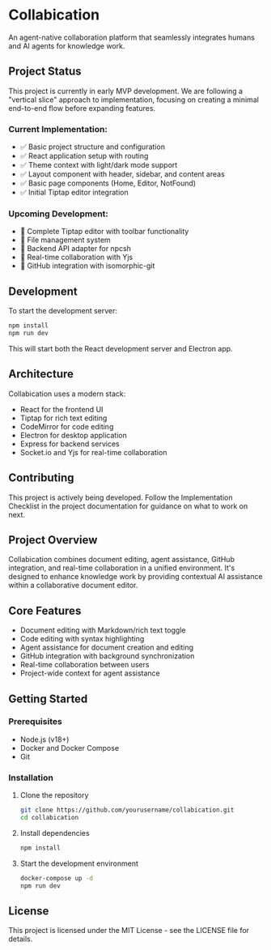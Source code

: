# Collabication

An agent-native collaboration platform that seamlessly integrates humans and AI agents for knowledge work.

## Project Status

This project is currently in early MVP development. We are following a "vertical slice" approach to implementation, focusing on creating a minimal end-to-end flow before expanding features.

### Current Implementation:

- ✅ Basic project structure and configuration
- ✅ React application setup with routing
- ✅ Theme context with light/dark mode support
- ✅ Layout component with header, sidebar, and content areas
- ✅ Basic page components (Home, Editor, NotFound)
- ✅ Initial Tiptap editor integration

### Upcoming Development:

- 🔄 Complete Tiptap editor with toolbar functionality
- 🔄 File management system
- 🔄 Backend API adapter for npcsh
- 🔄 Real-time collaboration with Yjs
- 🔄 GitHub integration with isomorphic-git

## Development

To start the development server:

```bash
npm install
npm run dev
```

This will start both the React development server and Electron app.

## Architecture

Collabication uses a modern stack:

- React for the frontend UI
- Tiptap for rich text editing
- CodeMirror for code editing
- Electron for desktop application
- Express for backend services
- Socket.io and Yjs for real-time collaboration

## Contributing

This project is actively being developed. Follow the Implementation Checklist in the project documentation for guidance on what to work on next.

## Project Overview

Collabication combines document editing, agent assistance, GitHub integration, and real-time collaboration in a unified environment. It's designed to enhance knowledge work by providing contextual AI assistance within a collaborative document editor.

## Core Features

- Document editing with Markdown/rich text toggle
- Code editing with syntax highlighting
- Agent assistance for document creation and editing
- GitHub integration with background synchronization
- Real-time collaboration between users
- Project-wide context for agent assistance

## Getting Started

### Prerequisites

- Node.js (v18+)
- Docker and Docker Compose
- Git

### Installation

1. Clone the repository
   ```bash
   git clone https://github.com/yourusername/collabication.git
   cd collabication
   ```

2. Install dependencies
   ```bash
   npm install
   ```

3. Start the development environment
   ```bash
   docker-compose up -d
   npm run dev
   ```

## License

This project is licensed under the MIT License - see the LICENSE file for details. 